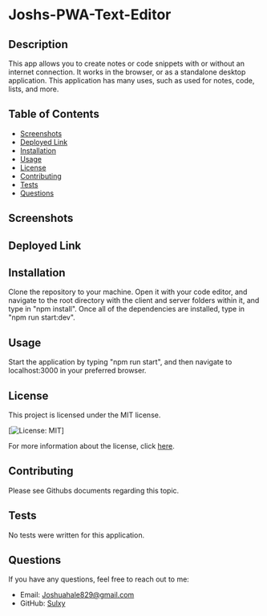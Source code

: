 # Joshs-PWA-Text-Editor

## Description
This app allows you to create notes or code snippets with or without an internet connection. It works in the browser, or as a standalone desktop application. This application has many uses, such as used for notes, code, lists, and more. 

## Table of Contents
- [Screenshots](#screenshots)
- [Deployed Link](#deployed-link)
- [Installation](#installation)
- [Usage](#usage)
- [License](#license)
- [Contributing](#contributing)
- [Tests](#tests)
- [Questions](#questions)

## Screenshots

## Deployed Link

## Installation
Clone the repository to your machine. Open it with your code editor, and navigate to the root directory with the client and server folders within it, and type in "npm install". Once all of the dependencies are installed, type in "npm run start:dev". 

## Usage
Start the application by typing "npm run start", and then navigate to localhost:3000 in your preferred browser. 

## License
This project is licensed under the MIT license.

[![License: MIT](https://img.shields.io/badge/License-MIT-yellow.svg)]

For more information about the license, click [here](https://opensource.org/licenses/MIT).

## Contributing
Please see Githubs documents regarding this topic. 

## Tests
No tests were written for this application. 

## Questions
If you have any questions, feel free to reach out to me:
- Email: Joshuahale829@gmail.com
- GitHub: [Sulxy](https://github.com/Sulxy)
